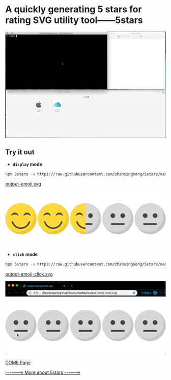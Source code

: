 # A quickly generating 5 stars for rating SVG utility tool——5stars

![](./medias/demo-5stars.gif)

## Try it out

- **`display` mode**

```bash
npx 5stars -a https://raw.githubusercontent.com/zhansingsong/5stars/master/svgs/emoji-a.svg -b https://raw.githubusercontent.com/zhansingsong/5stars/master/svgs/emoji-b.svg -o output-emoji.svg -s 20
```
[output-emoji.svg](https://raw.githubusercontent.com/zhansingsong/5stars/master/medias/output-emoji.svg)

![](https://raw.githubusercontent.com/zhansingsong/5stars/master/medias/output-emoji.png)

- **`click` mode**

```bash
npx 5stars -a https://raw.githubusercontent.com/zhansingsong/5stars/master/svgs/emoji-a.svg -b https://raw.githubusercontent.com/zhansingsong/5stars/master/svgs/emoji-b.svg -o output-emoji-click.svg -m click -s 20
```
[output-emoji-click.svg](https://raw.githubusercontent.com/zhansingsong/5stars/master/medias/output-emoji-click.svg)

![](https://raw.githubusercontent.com/zhansingsong/5stars/master/medias/click-mode-emoji.gif)


[DOME Page]()

[------> More about 5stars ----->](https://github.com/zhansingsong/5stars)